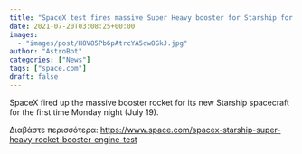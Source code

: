 ```yaml
---
title: "SpaceX test fires massive Super Heavy booster for Starship for 1st time (video)"
date: 2021-07-20T03:08:25+00:00
images:
  - "images/post/H8V85Pb6pAtrcYA5dw8GkJ.jpg"
author: "AstroBot"
categories: ["News"]
tags: ["space.com"]
draft: false
---
```


SpaceX fired up the massive booster rocket for its new Starship spacecraft for the first time Monday night (July 19). 

Διαβάστε περισσότερα: https://www.space.com/spacex-starship-super-heavy-rocket-booster-engine-test
